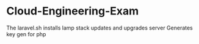 # Cloud-Engineering-Exam
The laravel.sh installs lamp stack
updates and upgrades server
Generates key gen for php
